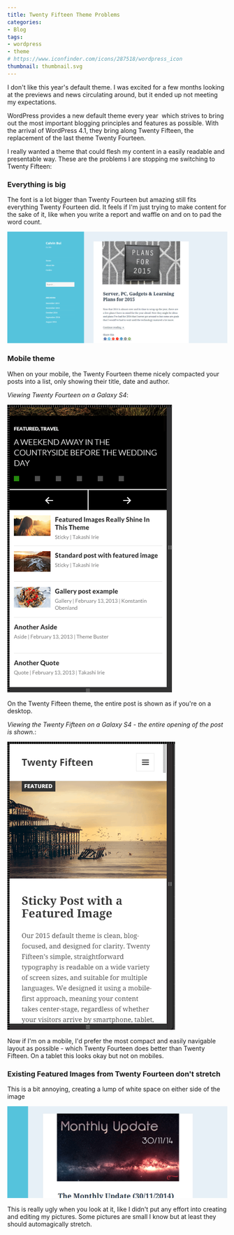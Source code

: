 ```yaml
---
title: Twenty Fifteen Theme Problems
categories:
- Blog
tags:
- wordpress
- theme
# https://www.iconfinder.com/icons/287518/wordpress_icon
thumbnail: thumbnail.svg
---
```


I don't like this year's default theme. I was excited for a few months looking at the previews and news circulating around, but it ended up not meeting my expectations.

<!-- more -->

WordPress provides a new default theme every year  which strives to bring out the most important blogging principles and features as possible. With the arrival of WordPress 4.1, they bring along Twenty Fifteen, the replacement of the last theme Twenty Fourteen.

I really wanted a theme that could flesh my content in a easily readable and presentable way. These are the problems I are stopping me switching to Twenty Fifteen:

### Everything is big

The font is a lot bigger than Twenty Fourteen but amazing still fits everything Twenty Fourteen did. It feels if I'm just trying to make content for the sake of it, like when you write a report and waffle on and on to pad the word count.

![one page 2015](one-page-2015.png)

### Mobile theme

When on your mobile, the Twenty Fourteen theme nicely compacted your posts into a list, only showing their title, date and author.

_Viewing Twenty Fourteen on a Galaxy S4_:

![Viewing TwentyFourteen on a Galaxy S4](mobile-t14.png)

On the Twenty Fifteen theme, the entire post is shown as if you're on a desktop.

_Viewing the Twenty Fifteen on a Galaxy S4 - the entire opening of the post is shown._:

![Viewing the TwentyFifteen on a Galaxy S4 - the entire opening of the post is shown.](mobile-t15.png)

Now if I'm on a mobile, I'd prefer the most compact and easily navigable layout as possible - which Twenty Fourteen does better than Twenty Fifteen. On a tablet this looks okay but not on mobiles.

### Existing Featured Images from Twenty Fourteen don't stretch

This is a bit annoying, creating a lump of white space on either side of the image

![Not flush](not-flush1.png)

This is really ugly when you look at it, like I didn't put any effort into creating and editing my pictures. Some pictures are small I know but at least they should automagically stretch.
